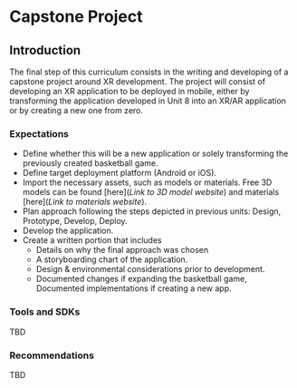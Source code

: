 # Capstone Project

## Introduction

The final step of this curriculum consists in the writing and developing of a capstone project around XR development. The project will consist of developing an XR application to be deployed in mobile, either by transforming the application developed in Unit 8 into an XR/AR application or by creating a new one from zero. 

### Expectations

- Define whether this will be a new application or solely transforming the previously created basketball game.
- Define target deployment platform (Android or iOS).
- Import the necessary assets, such as models or materials. Free 3D models can be found [here](*Link to 3D model website*) and materials  [here](*Link to materials website*).
- Plan approach following the steps depicted in previous units: Design, Prototype, Develop, Deploy.
- Develop the application.
- Create a written portion that includes
  - Details on why the final approach was chosen
  - A storyboarding chart of the application.
  - Design & environmental considerations prior to development.
  - Documented changes if expanding the basketball game, Documented implementations if creating a new app.

### Tools and SDKs

TBD

### Recommendations

TBD
